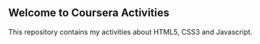 ## Welcome to Coursera Activities

This repository contains my activities about HTML5, CSS3 and Javascript.
